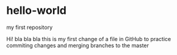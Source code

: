 # hello-world
my first repository

Hi! bla bla bla
this is my first change of a file in GitHub to practice commiting changes and merging branches to the master
